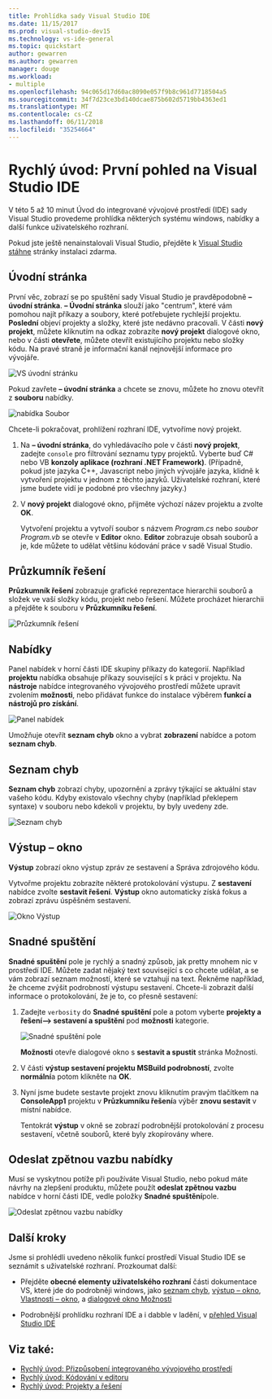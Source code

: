 ```yaml
---
title: Prohlídka sady Visual Studio IDE
ms.date: 11/15/2017
ms.prod: visual-studio-dev15
ms.technology: vs-ide-general
ms.topic: quickstart
author: gewarren
ms.author: gewarren
manager: douge
ms.workload:
- multiple
ms.openlocfilehash: 94c065d17d60ac8090e057f9b8c961d7718504a5
ms.sourcegitcommit: 34f7d23ce3bd140dcae875b602d5719bb4363ed1
ms.translationtype: MT
ms.contentlocale: cs-CZ
ms.lasthandoff: 06/11/2018
ms.locfileid: "35254664"
---
```

# <a name="quickstart-first-look-at-the-visual-studio-ide"></a>Rychlý úvod: První pohled na Visual Studio IDE

V této 5 až 10 minut Úvod do integrované vývojové prostředí (IDE) sady Visual Studio provedeme prohlídka některých systému windows, nabídky a další funkce uživatelského rozhraní.

Pokud jste ještě nenainstalovali Visual Studio, přejděte k [Visual Studio stáhne](https://www.visualstudio.com/downloads/?utm_medium=microsoft&utm_source=docs.microsoft.com&utm_campaign=button+cta&utm_content=download+vs2017) stránky instalaci zdarma.

## <a name="start-page"></a>Úvodní stránka

První věc, zobrazí se po spuštění sady Visual Studio je pravděpodobně **– úvodní stránka**. **– Úvodní stránka** slouží jako "centrum", které vám pomohou najít příkazy a soubory, které potřebujete rychlejší projektu. **Poslední** objeví projekty a složky, které jste nedávno pracovali. V části **nový projekt**, můžete kliknutím na odkaz zobrazíte **nový projekt** dialogové okno, nebo v části **otevřete**, můžete otevřít existujícího projektu nebo složky kódu. Na pravé straně je informační kanál nejnovější informace pro vývojáře.

![VS úvodní stránku](media/quickstart-IDE-start-page.png)

Pokud zavřete **– úvodní stránka** a chcete se znovu, můžete ho znovu otevřít z **souboru** nabídky.

![nabídka Soubor](media/quickstart-IDE-file-menu-large.png)

Chcete-li pokračovat, prohlížení rozhraní IDE, vytvoříme nový projekt.

1. Na **– úvodní stránka**, do vyhledávacího pole v části **nový projekt**, zadejte `console` pro filtrování seznamu typy projektů. Vyberte buď C# nebo VB **konzoly aplikace (rozhraní .NET Framework)**. (Případně, pokud jste jazyka C++, Javascript nebo jiných vývojáře jazyka, klidně k vytvoření projektu v jednom z těchto jazyků. Uživatelské rozhraní, které jsme budete vidí je podobné pro všechny jazyky.)

1. V **nový projekt** dialogové okno, přijměte výchozí název projektu a zvolte **OK**.

   Vytvoření projektu a vytvoří soubor s názvem *Program.cs* nebo *soubor Program.vb* se otevře v **Editor** okno. **Editor** zobrazuje obsah souborů a je, kde můžete to udělat většinu kódování práce v sadě Visual Studio.

## <a name="solution-explorer"></a>Průzkumník řešení

**Průzkumník řešení** zobrazuje grafické reprezentace hierarchii souborů a složek ve vaší složky kódu, projekt nebo řešení. Můžete procházet hierarchii a přejděte k souboru v **Průzkumníku řešení**.

![Průzkumník řešení](media/quickstart-IDE-solution-explorer.png)

## <a name="menus"></a>Nabídky

Panel nabídek v horní části IDE skupiny příkazy do kategorií. Například **projektu** nabídka obsahuje příkazy související s k práci v projektu. Na **nástroje** nabídce integrovaného vývojového prostředí můžete upravit zvolením **možnosti**, nebo přidávat funkce do instalace výběrem **funkcí a nástrojů pro získání**.

![Panel nabídek](media/quickstart-IDE-menu-bar.png)

Umožňuje otevřít **seznam chyb** okno a vybrat **zobrazení** nabídce a potom **seznam chyb**.

## <a name="error-list"></a>Seznam chyb

**Seznam chyb** zobrazí chyby, upozornění a zprávy týkající se aktuální stav vašeho kódu. Kdyby existovalo všechny chyby (například překlepem syntaxe) v souboru nebo kdekoli v projektu, by byly uvedeny zde.

![Seznam chyb](media/quickstart-IDE-error-list.png)

## <a name="output-window"></a>Výstup – okno

**Výstup** zobrazí okno výstup zpráv ze sestavení a Správa zdrojového kódu.

Vytvořme projektu zobrazíte některé protokolování výstupu. Z **sestavení** nabídce zvolte **sestavit řešení**. **Výstup** okno automaticky získá fokus a zobrazí zprávu úspěšném sestavení.

![Okno Výstup](media/quickstart-IDE-output.png)

## <a name="quick-launch"></a>Snadné spuštění

**Snadné spuštění** pole je rychlý a snadný způsob, jak pretty mnohem nic v prostředí IDE. Můžete zadat nějaký text související s co chcete udělat, a se vám zobrazí seznam možností, které se vztahují na text. Řekněme například, že chceme zvýšit podrobností výstupu sestavení. Chcete-li zobrazit další informace o protokolování, že je to, co přesně sestavení:

1. Zadejte `verbosity` do **Snadné spuštění** pole a potom vyberte **projekty a řešení--> sestavení a spuštění** pod **možnosti** kategorie.

   ![Snadné spuštění pole](media/quickstart-IDE-quick-launch.png)

   **Možnosti** otevře dialogové okno s **sestavit a spustit** stránka Možnosti.

1. V části **výstup sestavení projektu MSBuild podrobností**, zvolte **normální**a potom klikněte na **OK**.

1. Nyní jsme budete sestavte projekt znovu kliknutím pravým tlačítkem na **ConsoleApp1** projektu v **Průzkumníku řešení**a výběr **znovu sestavit** v místní nabídce.

   Tentokrát **výstup** v okně se zobrazí podrobnější protokolování z procesu sestavení, včetně souborů, které byly zkopírovány where.

## <a name="send-feedback-menu"></a>Odeslat zpětnou vazbu nabídky

Musí se vyskytnou potíže při používáte Visual Studio, nebo pokud máte návrhy na zlepšení produktu, můžete použít **odeslat zpětnou vazbu** nabídce v horní části IDE, vedle položky **Snadné spuštění**pole.

![Odeslat zpětnou vazbu nabídky](media/quickstart-IDE-send-feedback.png)

## <a name="next-steps"></a>Další kroky

Jsme si prohlédli uvedeno několik funkcí prostředí Visual Studio IDE se seznámit s uživatelské rozhraní. Prozkoumat další:

- Přejděte **obecné elementy uživatelského rozhraní** části dokumentace VS, které jde do podrobněji windows, jako [seznam chyb](../ide/reference/error-list-window.md), [výstup – okno](../ide/reference/output-window.md), [ Vlastnosti – okno](../ide/reference/properties-window.md), a [dialogové okno Možnosti](../ide/reference/options-dialog-box-visual-studio.md)

- Podrobnější prohlídku rozhraní IDE a i dabble v ladění, v [přehled Visual Studio IDE](../ide/visual-studio-ide.md)

## <a name="see-also"></a>Viz také:

- [Rychlý úvod: Přizpůsobení integrovaného vývojového prostředí](../ide/personalizing-the-visual-studio-ide.md)
- [Rychlý úvod: Kódování v editoru](../ide/quickstart-editor.md)
- [Rychlý úvod: Projekty a řešení](../ide/quickstart-projects-solutions.md)